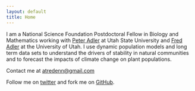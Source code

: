 ```yaml
---
layout: default
title: Home
---
```


I am a National Science Foundation Postdoctoral Fellow in Biology and Mathematics working with [Peter Adler](https://qcnr.usu.edu/labs/adler_lab/) at Utah State University and [Fred Adler](http://www.math.utah.edu/~adler/) at the University of Utah. I use dynamic population models and long term data sets to understand the drivers of stability in natural communities and to forecast the impacts of climate change on plant populations.

Contact me at atredenn@gmail.com

Follow me on [twitter](https://twitter.com/atredennick?lang=en) and fork me on [GitHub](https://github.com/atredennick).
